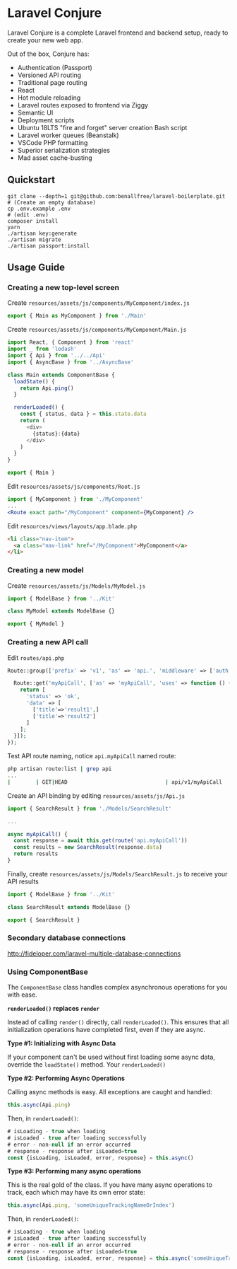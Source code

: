 # Laravel Conjure

Laravel Conjure is a complete Laravel frontend and backend setup, ready to create your new web app.

Out of the box, Conjure has:

- Authentication (Passport)
- Versioned API routing
- Traditional page routing
- React
- Hot module reloading
- Laravel routes exposed to frontend via Ziggy
- Semantic UI
- Deployment scripts
- Ubuntu 18LTS "fire and forget" server creation Bash script
- Laravel worker queues (Beanstalk)
- VSCode PHP formatting
- Superior serialization strategies
- Mad asset cache-busting

## Quickstart

```
git clone --depth=1 git@github.com:benallfree/laravel-boilerplate.git
# (Create an empty database)
cp .env.example .env
# (edit .env)
composer install
yarn
./artisan key:generate
./artisan migrate
./artisan passport:install
```

## Usage Guide

### Creating a new top-level screen

Create `resources/assets/js/components/MyComponent/index.js`

```js
export { Main as MyComponent } from './Main'
```

Create `resources/assets/js/components/MyComponent/Main.js`

```js
import React, { Component } from 'react'
import _ from 'lodash'
import { Api } from '../../Api'
import { AsyncBase } from '../AsyncBase'

class Main extends ComponentBase {
  loadState() {
    return Api.ping()
  }

  renderLoaded() {
    const { status, data } = this.state.data
    return (
      <div>
        {status}:{data}
      </div>
    )
  }
}

export { Main }
```

Edit `resources/assets/js/components/Root.js`

```jsx
import { MyComponent } from './MyComponent'
...
<Route exact path="/MyComponent" component={MyComponent} />
```

Edit `resources/views/layouts/app.blade.php`

```html
<li class="nav-item">
  <a class="nav-link" href="/MyComponent">MyComponent</a>
</li>
```

### Creating a new model

Create `resources/assets/js/Models/MyModel.js`

```js
import { ModelBase } from '../Kit'

class MyModel extends ModelBase {}

export { MyModel }
```

### Creating a new API call

Edit `routes/api.php`

```php
Route::group(['prefix' => 'v1', 'as' => 'api.', 'middleware' => ['auth:api']], function () {

  Route::get('myApiCall', ['as' => 'myApiCall', 'uses' => function () {
    return [
      'status' => 'ok',
      'data' => [
        ['title'=>'result1',]
        ['title'=>'result2']
      ]
    ];
  }]);
});
```

Test API route naming, notice `api.myApiCall` named route:

```bash
php artisan route:list | grep api
...
|        | GET|HEAD                               | api/v1/myApiCall                             | api.myApiCall         | Closure                                                                   | api,auth:api |
```

Create an API binding by editing `resources/assets/js/Api.js`

```js
import { SearchResult } from './Models/SearchResult'

...

async myApiCall() {
  const response = await this.get(route('api.myApiCall'))
  const results = new SearchResult(response.data)
  return results
}
```

Finally, create `resources/assets/js/Models/SearchResult.js` to receive your API results

```js
import { ModelBase } from '../Kit'

class SearchResult extends ModelBase {}

export { SearchResult }
```

### Secondary database connections

http://fideloper.com/laravel-multiple-database-connections

### Using ComponentBase

The `ComponentBase` class handles complex asynchronous operations for you with ease.

**`renderLoaded()` replaces `render`**

Instead of calling `render()` directly, call `renderLoaded()`. This ensures that all initialization operations have completed first, even if they are async.

**Type #1: Initializing with Async Data**

If your component can't be used without first loading some async data, override the `loadState()` method. Your `renderLoaded()`

**Type #2: Performing Async Operations**

Calling async methods is easy. All exceptions are caught and handled:

```js
this.async(Api.ping)
```

Then, in `renderLoaded()`:

```js
# isLoading - true when loading
# isLoaded - true after loading successfully
# error - non-null if an error occurred
# response - response after isLoaded=true
const {isLoading, isLoaded, error, response} = this.async()
```

**Type #3: Performing many async operations**

This is the real gold of the class. If you have many async operations to track, each which may have its own error state:

```js
this.async(Api.ping, 'someUniqueTrackingNameOrIndex')
```

Then, in `renderLoaded()`:

```js
# isLoading - true when loading
# isLoaded - true after loading successfully
# error - non-null if an error occurred
# response - response after isLoaded=true
const {isLoading, isLoaded, error, response} = this.async('someUniqueTrackingNameOrIndex')
```

